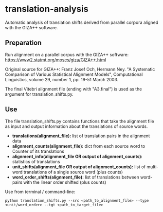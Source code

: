 # translation-analysis
Automatic analysis of translation shifts derived from parallel corpora aligned with the GIZA++ software.

## Preparation

Run alignment on a parallel corpus with the GIZA++ software:
https://www2.statmt.org/moses/giza/GIZA++.html

Original source for GIZA++:
Franz Josef Och, Hermann Ney. "A Systematic Comparison of Various Statistical Alignment Models", Computational Linguistics, volume 29, number 1, pp. 19-51 March 2003.

The final Vitebri alignment file (ending with "A3.final") is used as the argument for translation_shifts.py.

## Use

The file translation_shifts.py contains functions that take the alignment file as input and output information about the translations of source words.

- **translations(alignment_file):** list of translation pairs in the alignment data
- **alignment_counts(alignment_file):** dict from each source word to Counter of its translations
- **alignment_info(alignment_file OR output of alignment_counts):** statistics of translations
- **unit_shifts(alignment_file OR output of alignment_counts):** list of multi-word translations of a single source word (plus counts)
- **word_order_shifts(alignment_file):** list of translations between word-pairs with the linear order shifted (plus counts)

Use from terminal / command-line:

`python translation_shifts.py --src <path_to_alignment_file> --type <unit/word_order> --tgt <path_to_target_file>`

